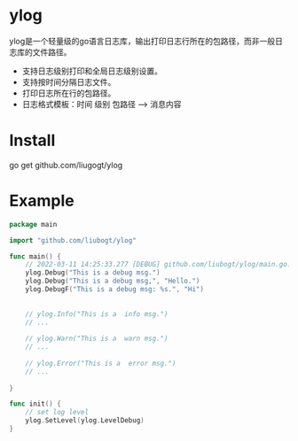 # ylog
ylog是一个轻量级的go语言日志库，输出打印日志行所在的包路径，而非一般日志库的文件路径。
* 支持日志级别打印和全局日志级别设置。
* 支持按时间分隔日志文件。
* 打印日志所在行的包路径。
* 日志格式模板：时间 级别 包路径 --> 消息内容

# Install
go get github.com/liugogt/ylog

# Example

```go
package main

import "github.com/liubogt/ylog"

func main() {
    // 2022-03-11 14:25:33.277 [DEBUG] github.com/liubogt/ylog/main.go:7 --> This is a debug msg.
    ylog.Debug("This is a debug msg.")
    ylog.Debug("This is a debug msg,", "Hello.")
    ylog.DebugF("This is a debug msg: %s.", "Hi")
    
    
    // ylog.Info("This is a  info msg.")
    // ...
    
    // ylog.Warn("This is a  warn msg.")
    // ...
    
    // ylog.Error("This is a  error msg.")
    // ...    
    
}

func init() {
    // set log level
    ylog.SetLevel(ylog.LevelDebug)
}
```


